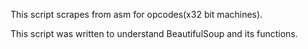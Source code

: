 This script scrapes from asm for opcodes(x32 bit machines).

This script was written to understand BeautifulSoup and its functions.
